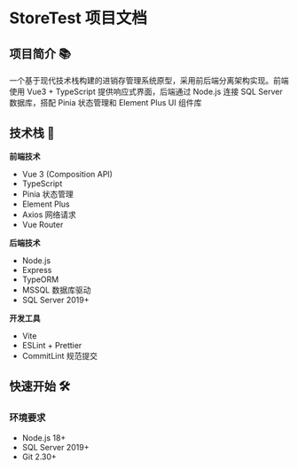 # StoreTest 项目文档

## 项目简介 📚
一个基于现代技术栈构建的进销存管理系统原型，采用前后端分离架构实现。前端使用 Vue3 + TypeScript 提供响应式界面，后端通过 Node.js 连接 SQL Server 数据库，搭配 Pinia 状态管理和 Element Plus UI 组件库

## 技术栈 🔧

**前端技术**
- Vue 3 (Composition API)
- TypeScript 
- Pinia 状态管理
- Element Plus 
- Axios 网络请求
- Vue Router 

**后端技术**
- Node.js 
- Express 
- TypeORM 
- MSSQL 数据库驱动
- SQL Server 2019+

**开发工具**
- Vite 
- ESLint + Prettier
- CommitLint 规范提交



## 快速开始 🛠️

### 环境要求
- Node.js 18+
- SQL Server 2019+
- Git 2.30+
